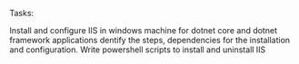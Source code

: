 Tasks:

Install and configure IIS in windows machine for dotnet core and dotnet framework applications
dentify the steps, dependencies for the installation and configuration.
Write powershell scripts to install and uninstall IIS